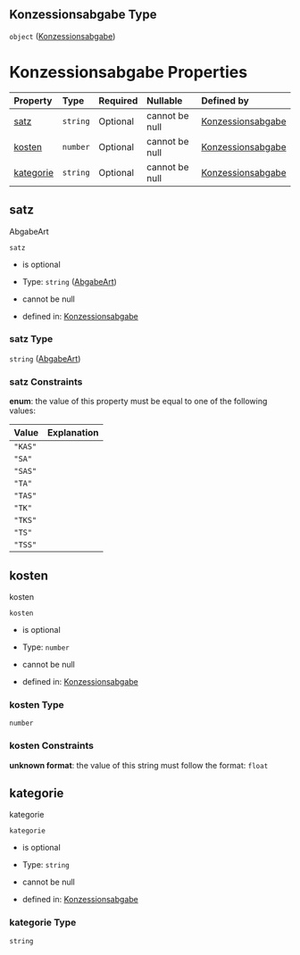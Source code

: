 ## Konzessionsabgabe Type

`object` ([Konzessionsabgabe](konzessionsabgabe.md))

# Konzessionsabgabe Properties

| Property                | Type     | Required | Nullable       | Defined by                                                                                                                                                                                           |
| :---------------------- | :------- | :------- | :------------- | :--------------------------------------------------------------------------------------------------------------------------------------------------------------------------------------------------- |
| [satz](#satz)           | `string` | Optional | cannot be null | [Konzessionsabgabe](abgabeart.md "https://raw.githubusercontent.com/conuti-gmbh/bo4e-schema/master/schemas/v1/enum/AbgabeArt.schema.json#/properties/satz")                                          |
| [kosten](#kosten)       | `number` | Optional | cannot be null | [Konzessionsabgabe](konzessionsabgabe-properties-kosten.md "https://raw.githubusercontent.com/conuti-gmbh/bo4e-schema/master/schemas/v1/com/Konzessionsabgabe.schema.json#/properties/kosten")       |
| [kategorie](#kategorie) | `string` | Optional | cannot be null | [Konzessionsabgabe](konzessionsabgabe-properties-kategorie.md "https://raw.githubusercontent.com/conuti-gmbh/bo4e-schema/master/schemas/v1/com/Konzessionsabgabe.schema.json#/properties/kategorie") |

## satz

AbgabeArt

`satz`

*   is optional

*   Type: `string` ([AbgabeArt](abgabeart.md))

*   cannot be null

*   defined in: [Konzessionsabgabe](abgabeart.md "https://raw.githubusercontent.com/conuti-gmbh/bo4e-schema/master/schemas/v1/enum/AbgabeArt.schema.json#/properties/satz")

### satz Type

`string` ([AbgabeArt](abgabeart.md))

### satz Constraints

**enum**: the value of this property must be equal to one of the following values:

| Value   | Explanation |
| :------ | :---------- |
| `"KAS"` |             |
| `"SA"`  |             |
| `"SAS"` |             |
| `"TA"`  |             |
| `"TAS"` |             |
| `"TK"`  |             |
| `"TKS"` |             |
| `"TS"`  |             |
| `"TSS"` |             |

## kosten

kosten

`kosten`

*   is optional

*   Type: `number`

*   cannot be null

*   defined in: [Konzessionsabgabe](konzessionsabgabe-properties-kosten.md "https://raw.githubusercontent.com/conuti-gmbh/bo4e-schema/master/schemas/v1/com/Konzessionsabgabe.schema.json#/properties/kosten")

### kosten Type

`number`

### kosten Constraints

**unknown format**: the value of this string must follow the format: `float`

## kategorie

kategorie

`kategorie`

*   is optional

*   Type: `string`

*   cannot be null

*   defined in: [Konzessionsabgabe](konzessionsabgabe-properties-kategorie.md "https://raw.githubusercontent.com/conuti-gmbh/bo4e-schema/master/schemas/v1/com/Konzessionsabgabe.schema.json#/properties/kategorie")

### kategorie Type

`string`
